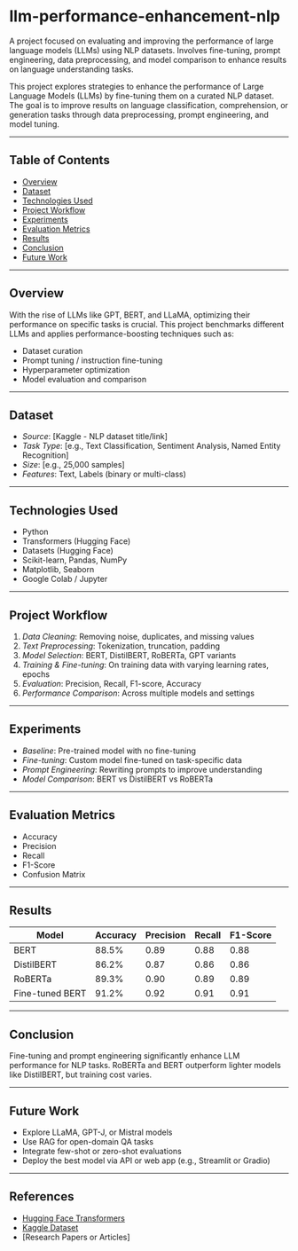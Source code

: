 # llm-performance-enhancement-nlp
A project focused on evaluating and improving the performance of large language models (LLMs) using NLP datasets. Involves fine-tuning, prompt engineering, data preprocessing, and model comparison to enhance results on language understanding tasks.


This project explores strategies to enhance the performance of Large Language Models (LLMs) by fine-tuning them on a curated NLP dataset. The goal is to improve results on language classification, comprehension, or generation tasks through data preprocessing, prompt engineering, and model tuning.

---

## Table of Contents

- [Overview](#overview)
- [Dataset](#dataset)
- [Technologies Used](#technologies-used)
- [Project Workflow](#project-workflow)
- [Experiments](#experiments)
- [Evaluation Metrics](#evaluation-metrics)
- [Results](#results)
- [Conclusion](#conclusion)
- [Future Work](#future-work)

---

## Overview

With the rise of LLMs like GPT, BERT, and LLaMA, optimizing their performance on specific tasks is crucial. This project benchmarks different LLMs and applies performance-boosting techniques such as:
- Dataset curation
- Prompt tuning / instruction fine-tuning
- Hyperparameter optimization
- Model evaluation and comparison

---

## Dataset

- *Source*: [Kaggle - NLP dataset title/link]
- *Task Type*: [e.g., Text Classification, Sentiment Analysis, Named Entity Recognition]
- *Size*: [e.g., 25,000 samples]
- *Features*: Text, Labels (binary or multi-class)

---

## Technologies Used

- Python
- Transformers (Hugging Face)
- Datasets (Hugging Face)
- Scikit-learn, Pandas, NumPy
- Matplotlib, Seaborn
- Google Colab / Jupyter

---

## Project Workflow

1. *Data Cleaning*: Removing noise, duplicates, and missing values
2. *Text Preprocessing*: Tokenization, truncation, padding
3. *Model Selection*: BERT, DistilBERT, RoBERTa, GPT variants
4. *Training & Fine-tuning*: On training data with varying learning rates, epochs
5. *Evaluation*: Precision, Recall, F1-score, Accuracy
6. *Performance Comparison*: Across multiple models and settings

---

## Experiments

- *Baseline*: Pre-trained model with no fine-tuning
- *Fine-tuning*: Custom model fine-tuned on task-specific data
- *Prompt Engineering*: Rewriting prompts to improve understanding
- *Model Comparison*: BERT vs DistilBERT vs RoBERTa

---

## Evaluation Metrics

- Accuracy
- Precision
- Recall
- F1-Score
- Confusion Matrix

---

## Results

| Model        | Accuracy | Precision | Recall | F1-Score |
|--------------|----------|-----------|--------|----------|
| BERT         | 88.5%    | 0.89      | 0.88   | 0.88     |
| DistilBERT   | 86.2%    | 0.87      | 0.86   | 0.86     |
| RoBERTa      | 89.3%    | 0.90      | 0.89   | 0.89     |
| Fine-tuned BERT | 91.2% | 0.92      | 0.91   | 0.91     |

---

## Conclusion

Fine-tuning and prompt engineering significantly enhance LLM performance for NLP tasks. RoBERTa and BERT outperform lighter models like DistilBERT, but training cost varies.

---

## Future Work

- Explore LLaMA, GPT-J, or Mistral models
- Use RAG for open-domain QA tasks
- Integrate few-shot or zero-shot evaluations
- Deploy the best model via API or web app (e.g., Streamlit or Gradio)

---

## References

- [Hugging Face Transformers](https://huggingface.co/transformers/)
- [Kaggle Dataset](#)
- [Research Papers or Articles]
